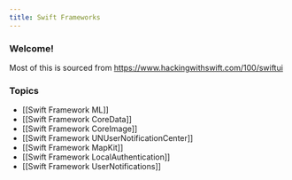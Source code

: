 ```yaml
---
title: Swift Frameworks
---
```


### Welcome!

Most of this is sourced from https://www.hackingwithswift.com/100/swiftui

### Topics
- [[Swift Framework ML]]
- [[Swift Framework CoreData]]
- [[Swift Framework CoreImage]]
- [[Swift Framework UNUserNotificationCenter]]
- [[Swift Framework MapKit]]
- [[Swift Framework LocalAuthentication]]
- [[Swift Framework UserNotifications]]
